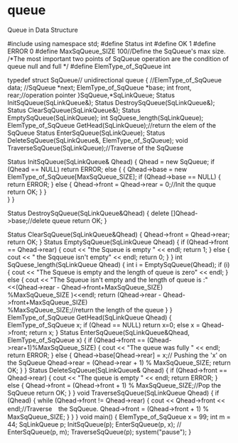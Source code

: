 # queue
Queue     in   Data  Structure 

#include<iostream>
using namespace std;
#define Status int
#define OK 1
#define ERROR 0
#define MaxSqQueue_SIZE  100//Define the SqQueue's max size.
/*The most important two points of SqQueue operation are the condition of queue null and full */
#define     ElemType_of_SqQueue int

typedef struct SqQueue// unidirectional queue
{
	//ElemType_of_SqQueue data;
	//SqQueue  *next;
	ElemType_of_SqQueue *base;
	int front, rear;//operation pointer 
}SqQueue,*SqLinkQueue;
Status InitSqQueue(SqLinkQueue&);
Status DestroySqQueue(SqLinkQueue&);
Status ClearSqQueue(SqLinkQueue&);
Status EmptySqQueue(SqLinkQueue);
int SqQuese_length(SqLinkQueue);
ElemType_of_SqQueue GetHead(SqLinkQueue);//return the elem of the SqQueue 
Status EnterSqQueue(SqLinkQueue);
Status DeleteSqQueue(SqLinkQueue&, ElemType_of_SqQueue);
void TraverseSqQueue(SqLinkQueue);//Traverse of the SqQuese

Status InitSqQueue(SqLinkQueue& Qhead)
{
	Qhead = new   SqQueue;
	if (Qhead == NULL)
		return ERROR;
	else
	{
		{
			Qhead->base = new ElemType_of_SqQueue[MaxSqQueue_SIZE];
			if (Qhead->base == NULL)
			{
				return ERROR;
			}
			else
			{
				Qhead->front = Qhead->rear = 0;//Init the quque
				return OK;
			}
		}	
	}
}


Status DestroySqQueue(SqLinkQueue&Qhead)
{
	delete []Qhead->base;//delete queue
	return OK;
}

Status ClearSqQueue(SqLinkQueue&Qhead)
{
	Qhead->front = Qhead->rear;
	return OK;
}
Status EmptySqQueue(SqLinkQueue Qhead)
{
	if (Qhead->front == Qhead->rear)
	{
		cout << "the Squeue is empty " << endl;
		return 1;
	}
	else
	{
		cout << " the Sqqueue isn't empty" << endl;
		return 0;
	}
}
int SqQuese_length(SqLinkQueue Qhead)
{
	int i = EmptySqQueue(Qhead);
	if (i)
	{
		cout << "The Squeue is empty and the length of queue is zero" << endl;
	}
	else
	{
		cout << "The Squeue isn't empty and the length of queue is :" \
    <<(Qhead->rear - Qhead->front+MaxSqQueue_SIZE)\
		   	%MaxSqQueue_SIZE )<<endl;
		return (Qhead->rear - Qhead->front+MaxSqQueue_SIZE)\
			%MaxSqQueue_SIZE;//return the length of the queue
	}
}
ElemType_of_SqQueue GetHead(SqLinkQueue Qhead)
{
	ElemType_of_SqQueue x;
	if (Qhead == NULL)
		return x=0;
	else 
	x = Qhead->front;
	return x;
}
Status EnterSqQueue(SqLinkQueue&Qhead, ElemType_of_SqQueue x)
{
	if (Qhead->front == (Qhead->rear+1)%MaxSqQueue_SIZE)
	{
		cout << "The queue was fully " << endl;
		return ERROR;
	}
	else
	{
		Qhead->base[Qhead->rear] = x;// Pushing  the 'x' on the SqQueue
		Qhead->rear = (Qhead->rear + 1) % MaxSqQueue_SIZE;
		return OK;
	}
}
Status DeleteSqQueue(SqLinkQueue& Qhead)
{
	if (Qhead->front == Qhead->rear)
	{
		cout << "The queue is empty " << endl;
		return ERROR;
	}
	else
	{
		Qhead->front = (Qhead->front + 1) % MaxSqQueue_SIZE;//Pop the SqQueue 
		return OK;
	}
}
void TraverseSqQueue(SqLinkQueue Qhead)
{
	if (Qhead)
	{
		while (Qhead->front != Qhead->rear)
		{
			cout << Qhead->front << endl;//Traverse　the SqQueue.
			Qhead->front = (Qhead->front + 1) % MaxSqQueue_SIZE;
		}
	}
}
void main()
{
	ElemType_of_SqQueue x = 99;
	int m = 44;
	SqLinkQueue p;
	InitSqQueue(p);
	EnterSqQueue(p, x);
//	EnterSqQueue(p, m);
	TraverseSqQueue(p);
	system("pause");
}
